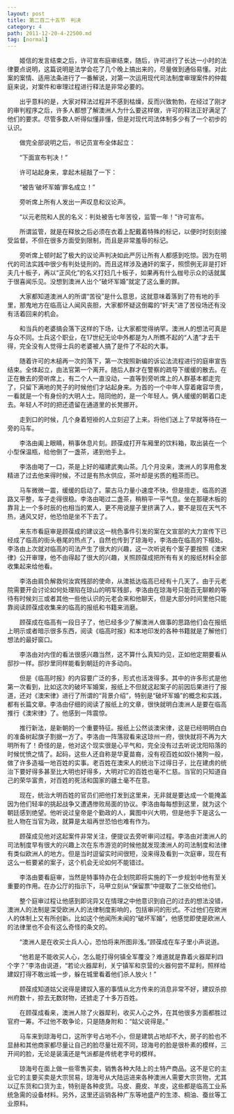 ```yaml
---
layout: post
title: 第二百二十五节　判决
category: 4
path: 2011-12-20-4-22500.md
tag: [normal]
---
```


　　姬信的发言结束之后，许可宣布庭审结束，随后，许可进行了长达一小时的法律要点说明，这篇说明是法学会花了几个晚上搞出来的，尽量做到通俗易懂。对此案的案情、适用法条进行了一番解说，对第一次运用现代司法制度审理案件的仲裁庭来说，对案件和审理过程进行释法是非常必要的。

　　出乎意料的是，大家对释法过程并不感到枯燥，反而兴致勃勃，在经过了刚才的审判程序之后，许多人都想了解澳洲人为什么要这样做，许可的释法正好满足了他们的要求。尽管多数人听得似懂非懂，但是对现代司法体制多少有了一个初步的认识。

　　做完全部说明之后，书记员宣布全体起立：

　　“下面宣布判决！”

　　许可站起身来，拿起木槌敲了一下：

　　“被告‘破坏军婚’罪名成立！”

　　旁听席上所有人发出一声叹息和议论声。

　　“以元老院和人民的名义：判处被告七年苦役，监管一年！”许可宣布。

　　所谓监管，就是在释放之后必须在衣着上配戴着特殊的标记，以便时时刻刻接受监督。不但在很多方面受到限制，而且是非常羞辱的标记。

　　旁听席上顿时起了极大的议论声判决如此严厉让所有人都感到吃惊。因为在明代的司法实践中很少有判处徒刑的。而且这样涉及通奸的案子，照惯例无非是打奸夫几十板子，再以“正风化”的名义打妇几十板子，如果再有什么枷号示众的话就属于很喜闻乐见。没想到澳洲人出个“破坏军婚”就定了这么重的罪。

　　大家都知道澳洲人的所谓“苦役”是什么意思，这就意味着落到了符有地的手里，那鬼地方在临高让人闻风丧胆，大家都怀疑这倒霉的“奸夫”进了苦役场还有没有活着回来的机会。

　　和当兵的老婆搞会落下这样的下场，让大家都觉得纳罕。澳洲人的想法可真是与众不同。士兵这个职业，在17世纪无论中外都是为人所瞧不起的“人渣”才去干得，完全没有人觉得士兵的老婆被人搞了是件了不起的大事。

　　随着许可的木槌再一次的落下，第一次按照新编的诉讼法流程进行的庭审宣告结束。全体起立，由法官第一个离开。随后人群才在警察的疏导下缓缓的散去。在正在散去的旁听席上，有二个人一直没动，一直等到旁听席上的人群基本都走完了，只留下满地的凳子的时候他们才站起身来。为首的一个中年人穿着雍容华贵，一看就是一个有身份的大明人士。陪同他的，是一个年轻人。俩人缓缓的朝着口走去。年轻人不时的把还遗留在通道里的长凳挪开。

　　走到口的时候，几个身着短褂的人立刻迎了上来。将他们送上了早就等待在一旁的马车。

　　李洛由阖上眼睛，稍事休息片刻。顾葆成打开车厢里的饮料箱，取出装在一个小型保温瓶，给他倒了一盏茶，递到他手上。

　　李洛由喝了一口，茶是上好的福建武夷山茶。几个月没来，澳洲人的享用愈发精进了过去他来得时候，不过是有热水供应，茶叶却是劣质的粗茶而已。

　　马车微微一震，缓缓的启动了。蒙古马力量小速度不快，但是擅走，临高的道路又平整，车子走得很稳。李洛由喝过二盏茶，稍稍平一平气息。坐在那硬木板的靠背上一个多时辰的也相当的累人，更不用说屋子里挤满了人，要不是现在天气不热，通风又好，他恐怕是坐不下去了。

　　来东市看庭审是顾葆成的建议这一桃色事件引发的案在文宣部的大力宣传下已经成了临高的街头巷尾的热点了，自然也传到了琼海号，李洛由在临高的下榻处。李洛由上次就对临高的司法产生了很大的兴趣，这一次听说有个案子要按照《澳宋律》公开审理，他不由得起了很大的兴趣，关照顾葆成把所有有关的报纸材料全部收集起来给他看。

　　李洛由肩负解救何汝宾残部的使命，从澳抵达临高已经有十几天了。由于元老院需要开会讨论如何处理陷在琼山的明军残部，李洛由在琼海号只能百无聊赖的等待有时候刘三或者其他一些他认识的元老会来和他聊天，但是大部分时间里他只能靠阅读顾葆成收集来的临高的报纸和书籍来消磨。

　　顾葆成在临高有一段日子了，他已经多少了解澳洲人做事的思路他们会在报纸上明示或者暗示很多东西，阅读《临高时报》和本地印发的各种书籍就是了解他们想法的最好窗口。

　　李洛由对内侄的看法很感兴趣当然，这不算什么真知灼见，正如他定期要看从邸抄一样。邸抄里同样能看到朝廷的许多动向。

　　但是《临高时报》的内容要广泛的多，形式也活泼得多。其中的许多形式是他第一次看到，比如这次的破坏军婚案，报纸上不但就这起案子的前因后果进行了报道，还对《澳宋律》进行了所谓的“背景介绍”，特别是“破坏军婚”的概念和实践，都有长篇文章。李洛由仔细的阅读了报纸上的文章，很快就明白澳洲人是要在临高推行《澳宋律》了。他感到一阵震惊。

　　推行新法，是新朝的一个重要特征。报纸上公然谈澳宋律，这是已经明明白白的准备树起旗子割据一方了。李洛由一阵落寂看来这琼州一府，很快就将不再为大明所有了！奇怪的是，他对这个现实很是心平气和，完全没有过去听说沈阳陷落的时候忧愤之情了。起码，这些人还自称是华夏苗裔，没有视百姓如奴仆猪狗一般，做了许多造福一地百姓的实事。老百姓在澳宋人的统治下过得日子，比在建虏的统治下要好得多甚至比大明也好得多，大明对它的百姓也毫不仁慈。当官的只知道自己的荣华富贵，对百姓的死活和国家的疆土毫不在意。

　　现在，统治大明百姓的官员们把他打发到这里来，无非就是要达成一个能掩盖因为他们轻率的挑起战争又遭遇惨败局面的协议。李洛由每每想到这里，就为这个朝廷感到绝望。他听说过皇帝是个勤政的人，冀图中兴大明，但是他手下是这么一批人物在当官为政，就算是太祖再世恐怕也难有作为。

　　顾葆成见他对这起案件非常关注，便提议去旁听审问过程。李洛由对澳洲人的司法制度早有很大的兴趣上次在东市游览的时候他就发现澳洲人的司法制度和法律有类似欧洲人的地方。但是当时逗留实时间很短，没来得及看到一次庭审，现在有这么一桩要紧的案子，这个机会无论如何不能错过。

　　李洛由要看庭审，当然是特事特办在企划院即将实施的下一步规划中他有至关重要的作用。在办公厅的指示下，马甲立刻从“保留票”中提取了二张交给他们。

　　整个庭审过程让他感到即诧异又在情理之中他意识到自己的过去的想法没错，澳洲人的法制是深受欧洲人的法律制度影响的，包括审问的形式。不过他们在欧洲人的体制上又有所创新。比如这个他闻所未闻的“破坏军婚”，他感觉即使是欧洲人的法律里也不会有这么奇怪的条文的。

　　“澳洲人是在收买士兵人心，恐怕将来所图非浅。”顾葆成在车子里小声说道。

　　“他若是不能收买人心，怎么能打得何镇全军覆没？难道就是靠着火器犀利四个字？”李洛由说道，“若论火器犀利，关宁镇军和京营的火器何尝不犀利，照样给建奴打得不敢出城一步，躲在城里看着他们杀人放火！”

　　顾葆成知道姑父说得是建奴入塞的事情从北方传来的消息非常不好，建奴杀掠州府数十，掠去无数财物，还掳走了十多万百姓。

　　在顾葆成看来，澳洲人除了火器犀利，收买人心之外，在其他很多方面都胜过官府一筹。不过他不敢争论，只是随身附和：“姑父说得是。”

　　马车来到琼海号口，这所字号占地不小，但是建筑占地却不大，房子的脸也不显赫和其他商家都尽量让自己的脸尽量壮观不同，琼海号的脸是很朴素的模样，三开间的脸，无论是装潢还是气派都是传统老字号的模样。

　　琼海号在面上做一些零售买卖，销售各种大陆上的土特产商品。这不是它的主业它的主要买卖是大宗贸易，琼海号从大陆运进来各种澳洲人需要大宗货物，尤其以辽东货和口货为主，特别是各种皮货。马皮、鹿皮、羊皮，这些都是临高工业系统急需的设备材料。另外，这里还运销各种广东等地盛产的生漆、桐油、蚕丝等工业原料。
